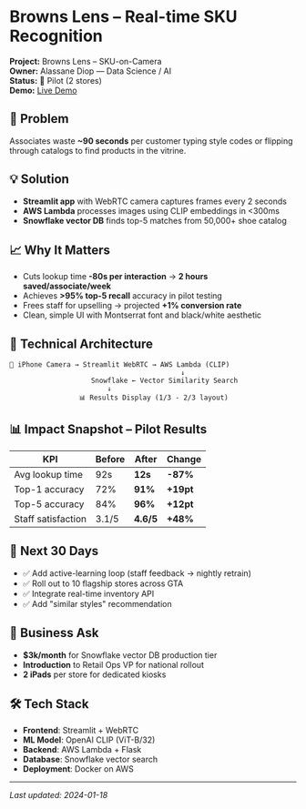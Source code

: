 # Browns Lens – Real-time SKU Recognition

<div class="project-header">
  <div class="project-meta">
    <div><strong>Project:</strong> Browns Lens – SKU-on-Camera</div>
    <div><strong>Owner:</strong> Alassane Diop — Data Science / AI</div>
    <div><strong>Status:</strong> 🧪 Pilot (2 stores)</div>
    <div><strong>Demo:</strong> <a href="https://browns-internal/browns-lens">Live Demo</a></div>
  </div>
</div>

<div class="two-column-layout">

<div class="column-left">

## 🎯 Problem
Associates waste **~90 seconds** per customer typing style codes or flipping through catalogs to find products in the vitrine.

## 💡 Solution
- **Streamlit app** with WebRTC camera captures frames every 2 seconds
- **AWS Lambda** processes images using CLIP embeddings in <300ms
- **Snowflake vector DB** finds top-5 matches from 50,000+ shoe catalog

## 📈 Why It Matters
- Cuts lookup time **-80s per interaction** → **2 hours saved/associate/week**
- Achieves **>95% top-5 recall** accuracy in pilot testing
- Frees staff for upselling → projected **+1% conversion rate**
- Clean, simple UI with Montserrat font and black/white aesthetic

## 🔧 Technical Architecture
```
📱 iPhone Camera → Streamlit WebRTC → AWS Lambda (CLIP)
                                          ↓
                    Snowflake ← Vector Similarity Search
                        ↓
                 📊 Results Display (1/3 - 2/3 layout)
```

</div>

<div class="column-right">

## 📊 Impact Snapshot – Pilot Results

| **KPI**             | **Before** | **After**    | **Change** |
|---------------------|------------|--------------|------------|
| Avg lookup time     | 92s        | **12s**      | **-87%**   |
| Top-1 accuracy      | 72%        | **91%**      | **+19pt**  |
| Top-5 accuracy      | 84%        | **96%**      | **+12pt**  |
| Staff satisfaction  | 3.1/5      | **4.6/5**    | **+48%**   |

## 🚀 Next 30 Days
- ✅ Add active-learning loop (staff feedback → nightly retrain)
- ✅ Roll out to 10 flagship stores across GTA
- ✅ Integrate real-time inventory API
- ✅ Add "similar styles" recommendation

## 💼 Business Ask
- **$3k/month** for Snowflake vector DB production tier
- **Introduction** to Retail Ops VP for national rollout
- **2 iPads** per store for dedicated kiosks

## 🛠️ Tech Stack
- **Frontend**: Streamlit + WebRTC
- **ML Model**: OpenAI CLIP (ViT-B/32)
- **Backend**: AWS Lambda + Flask
- **Database**: Snowflake vector search
- **Deployment**: Docker on AWS

</div>

</div>

---

*Last updated: 2024-01-18*